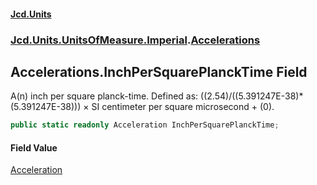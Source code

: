 #### [Jcd.Units](index.md 'index')
### [Jcd.Units.UnitsOfMeasure.Imperial](Jcd.Units.UnitsOfMeasure.Imperial.md 'Jcd.Units.UnitsOfMeasure.Imperial').[Accelerations](Accelerations.md 'Jcd.Units.UnitsOfMeasure.Imperial.Accelerations')

## Accelerations.InchPerSquarePlanckTime Field

A(n) inch per square planck-time. Defined as: ((2.54)/((5.391247E-38)*(5.391247E-38))) × SI centimeter per square microsecond + (0).

```csharp
public static readonly Acceleration InchPerSquarePlanckTime;
```

#### Field Value
[Acceleration](Acceleration.md 'Jcd.Units.UnitTypes.Acceleration')